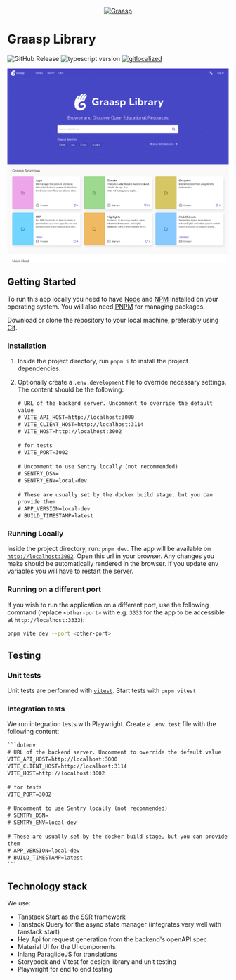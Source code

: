 <p align="center">
  <a href="https://library.graasp.org/">
    <img alt="Graasp" src="https://avatars3.githubusercontent.com/u/43075056" width="300">
  </a>
</p>

# Graasp Library

![GitHub Release](https://img.shields.io/github/release/graasp/graasp-library)
![typescript version](https://img.shields.io/github/package-json/dependency-version/graasp/graasp-library/dev/typescript)
[![gitlocalized](https://gitlocalize.com/repo/8977/whole_project/badge.svg)](https://gitlocalize.com/repo/8977?utm_source=badge)

<p align="center">
  <img
    alt="Screenshot"
    src="https://raw.githubusercontent.com/graasp/graasp-library/main/docs/assets/screenshot.v2.png"
    width="900"
  >
</p>

## Getting Started

To run this app locally you need to have [Node](https://nodejs.org) and
[NPM](https://www.npmjs.com) installed on your operating system. You will also need [PNPM](https://pnpm.io/installation) for managing packages.

Download or clone the repository to your local machine, preferably using [Git](https://git-scm.com).

### Installation

1. Inside the project directory, run `pnpm i` to install the project dependencies.
1. Optionally create a `.env.development` file to override necessary settings. The content should be the following:

    ```dotenv
    # URL of the backend server. Uncomment to override the default value
    # VITE_API_HOST=http://localhost:3000
    # VITE_CLIENT_HOST=http://localhost:3114
    # VITE_HOST=http://localhost:3002

    # for tests
    # VITE_PORT=3002

    # Uncomment to use Sentry locally (not recommended)
    # SENTRY_DSN=
    # SENTRY_ENV=local-dev

    # These are usually set by the docker build stage, but you can provide them
    # APP_VERSION=local-dev
    # BUILD_TIMESTAMP=latest
    ```

### Running Locally

Inside the project directory, run: `pnpm dev`.
The app will be available on [`http://localhost:3002`](http://localhost:3002). Open this url in your browser. Any changes you make should be automatically rendered in the browser.
If you update env variables you will have to restart the server.

### Running on a different port

If you wish to run the application on a different port, use the following command (replace `<other-port>` with e.g. `3333` for the app to be accessible at `http://localhost:3333`):

```sh
pnpm vite dev --port <other-port>
```

## Testing

### Unit tests

Unit tests are performed with [`vitest`](https://vitest.dev/).
Start tests with `pnpm vitest`

### Integration tests

We run integration tests with Playwright.
Create a `.env.test` file with the following content:

    ```dotenv
    # URL of the backend server. Uncomment to override the default value
    VITE_API_HOST=http://localhost:3000
    VITE_CLIENT_HOST=http://localhost:3114
    VITE_HOST=http://localhost:3002

    # for tests
    VITE_PORT=3002

    # Uncomment to use Sentry locally (not recommended)
    # SENTRY_DSN=
    # SENTRY_ENV=local-dev

    # These are usually set by the docker build stage, but you can provide them
    # APP_VERSION=local-dev
    # BUILD_TIMESTAMP=latest
    ```

## Technology stack

We use:

- Tanstack Start as the SSR framework
- Tanstack Query for the async state manager (integrates very well with tanstack start)
- Hey Api for request generation from the backend's openAPI spec
- Material UI for the UI components
- Inlang ParaglideJS for translations
- Storybook and Vitest for design library and unit testing
- Playwright for end to end testing
